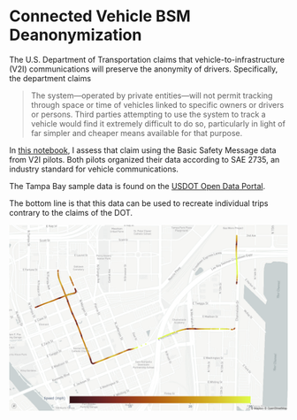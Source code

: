 # Connected Vehicle BSM Deanonymization
 
The U.S. Department of Transportation claims that vehicle-to-infrastructure (V2I) communications will preserve the anonymity of drivers. Specifically, the department claims
> The system—operated by private entities—will not permit tracking through space or time of vehicles linked to specific owners or drivers or persons. Third parties attempting to use the system to track a vehicle would find it extremely difficult to do so, particularly in light of far simpler and cheaper means available for that purpose.

In [this notebook](https://github.com/tmca43/connected-vehicle-deanonymization/blob/main/tampabay.ipynb), I assess that claim using the Basic Safety Message data from V2I pilots. Both pilots organized their data according to SAE 2735, an industry standard for vehicle communications.

The Tampa Bay sample data is found on the [USDOT Open Data Portal](https://data.transportation.gov/Automobiles/Tampa-CV-Pilot-Basic-Safety-Message-BSM-Sample/nm7w-nvbm).

The bottom line is that this data can be used to recreate individual trips contrary to the claims of the DOT.

![alt](https://raw.githubusercontent.com/tmca43/connected-vehicle-deanonymization/main/full%20route.png)
